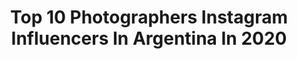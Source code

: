 ---
title: Top 10 Photographers Instagram Influencers In Argentina In 2020
description: >-
  Find top photographers Instagram influencers in Argentina in 2020. Most popular hashtags: #argentina #nikon #coronavirus #ig.
platform: Instagram
profiles:
  - username: "adelselphoto"
    fullname: >-
      Agustin del Sel
    location: "Argentina"
    followers: 15779
    engagement: 806
    commentsToLikes: 0.038704
    id: ck13brezzwt8e0i19e96zobx1
    verified: false
    hashtags: "#makeportraits, #lookoftheday, #ig, #bleachmyfilm"
  - username: "joacoiribarne"
    fullname: >-
      Joaqui
    location: "Argentina"
    followers: 14132
    engagement: 1394
    commentsToLikes: 0.013877
    id: ck6ua3vxk1bzo0j71olnisne9
    verified: false
    hashtags: "#shotoniphone, #estoysoy, #lofoten, #norway"
  - username: "misscomplejo"
    fullname: >-
      Nadia Bautista
    location: "Argentina"
    followers: 25419
    engagement: 360
    commentsToLikes: 0.034866
    id: ck5pwmelpnisv0i110rhjtlz3
    verified: false
    hashtags: ""
  - username: "pabloseco_ph"
    fullname: >-
      Pablo Seco ✘
    location: "Argentina"
    followers: 21992
    engagement: 1023
    commentsToLikes: 0.004835
    id: ck5hp0qdsqk230i11aa544lp8
    verified: false
    hashtags: ""
  - username: "lemogliefede"
    fullname: >-
      Fede Le Moglie
    location: "Argentina"
    followers: 24853
    engagement: 106
    commentsToLikes: 0.067027
    id: ck8syzfbamm6t0j78tuj8yg0s
    verified: false
    hashtags: "#tommyhilfigerjewels"
  - username: "brunogentileph"
    fullname: >-
      Bruno Gentile
    location: "Argentina"
    followers: 8221
    engagement: 847
    commentsToLikes: 0.030386
    id: ck0w5aslx2qk40i19qtmj79yu
    verified: false
    hashtags: "#glittermakeup, #retouch, #cooltones, #portraitphotography"
  - username: "mariela.photography"
    fullname: >-
      Mariela Ordóñez
    location: "Argentina"
    followers: 5463
    engagement: 680
    commentsToLikes: 0.046755
    id: ck5cepjzglgdg0i11tn794h9l
    verified: false
    hashtags: "#tbt"
  - username: "rschemidt"
    fullname: >-
      Ronaldo Schemidt
    location: "Argentina"
    followers: 30711
    engagement: 456
    commentsToLikes: 0.013447
    id: ck5bthhoffzar0i11q58qbzb9
    verified: false
    hashtags: "#d850, #amusementpark, #carne, #fire"
  - username: "superchinii"
    fullname: >-
      nati☽ ☼
    location: "Argentina"
    followers: 7375
    engagement: 507
    commentsToLikes: 0.054416
    id: ck6udb95uk40p0j71argpu2p9
    verified: false
    hashtags: ""
  - username: "matiasarado"
    fullname: >-
      Matias Arado V. ®️ 📷
    location: "Argentina"
    followers: 22211
    engagement: 172
    commentsToLikes: 0.047874
    id: ck5hny9j0olly0i11j71blsgc
    verified: false
    hashtags: "#35mm, #valentines, #teaser, #stayathome"
---